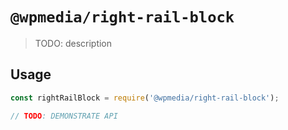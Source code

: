 # `@wpmedia/right-rail-block`

> TODO: description

## Usage

```js
const rightRailBlock = require('@wpmedia/right-rail-block');

// TODO: DEMONSTRATE API
```

